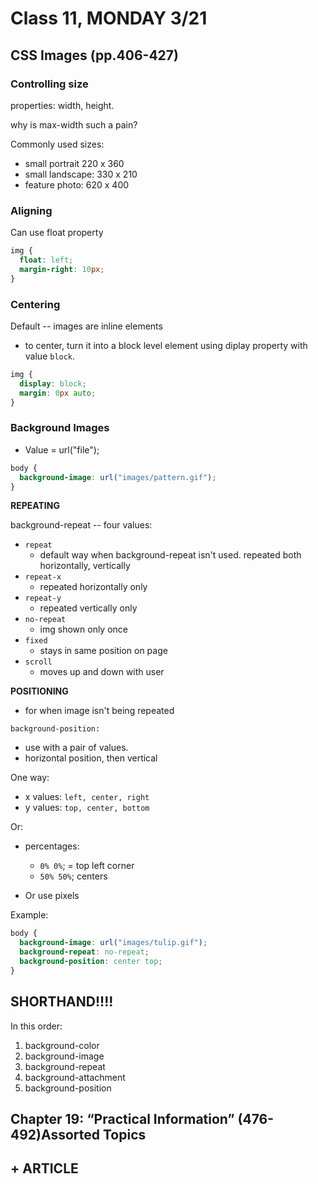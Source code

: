 # Class 11, MONDAY 3/21

## CSS Images (pp.406-427)

### Controlling size

properties: width, height.

why is max-width such a pain?

Commonly used sizes:
- small portrait 220 x 360
- small landscape: 330 x 210
- feature photo: 620 x 400

### Aligning

Can use float property 

```css
img {
  float: left;
  margin-right: 10px;
}
```

### Centering

Default -- images are inline elements
- to center, turn it into a block level element using diplay property with value `block`.

```css
img {
  display: block; 
  margin: 0px auto;
}
```

### Background Images

- Value = url("file");

```css
body {
  background-image: url("images/pattern.gif");
}
```

**REPEATING**

background-repeat -- four values:

- `repeat`
  - default way when background-repeat isn't used. repeated both horizontally, vertically
- `repeat-x`
  - repeated horizontally only
- `repeat-y`
  - repeated vertically only
- `no-repeat`
  - img shown only once
- `fixed`
  - stays in same position on page
- `scroll`
  - moves up and down with user

**POSITIONING** 

- for when image isn't being repeated

`background-position:`
  - use with a pair of values.
  - horizontal position, then vertical

One way: 
- x values: `left, center, right`
- y values: `top, center, bottom`

Or: 
- percentages: 
  - `0% 0%`; = top left corner
  - `50% 50%`; centers

- Or use pixels

Example:
```css
body {
  background-image: url("images/tulip.gif");
  background-repeat: no-repeat;
  background-position: center top;
}
```

## SHORTHAND!!!!

In this order:
1. background-color
2. background-image
3. background-repeat
4. background-attachment
5. background-position

## Chapter 19: “Practical Information” (476-492)Assorted Topics

## + ARTICLE 